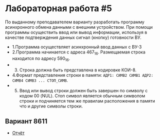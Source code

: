 # Лабораторная работа #5

По выданному преподавателем варианту разработать программу асинхронного обмена данными с внешним устройством. При помощи программы осуществить ввод или вывод информации, используя в качестве подтверждения данных сигнал (кнопку) готовности ВУ.

- 1.Программа осуществляет асинхронный ввод данных с ВУ-3
- 2.Программа начинается с адреса 467<sub>16</sub>. Размещаемая строка находится по адресу 590<sub>16</sub>.
- 3. Строка должна быть представлена в кодировке КОИ-8.
- 4.Формат представления строки в памяти: `АДР1: СИМВ2 СИМВ1 АДР2: СИМВ4 СИМВ3 ... СТОП_СИМВ`.
- 5. Ввод или вывод строки должен быть завершен по символу c кодом 00 (NUL). Стоп символ является обычным символом строки и подчиняется тем же правилам расположения в памяти что и другие символы строки.


## Вариант 8611

- [Отчёт](./docs/report.pdf)
